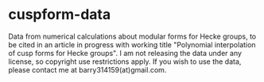 # cuspform-data
Data from numerical calculations about modular forms for Hecke groups, to be cited in an article in progress with working title "Polynomial interpolation of cusp forms for Hecke groups". I am not releasing the data under any license, so copyright use restrictions apply. If you wish to use the data, please contact me at barry314159(at)gmail.com.
